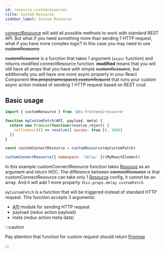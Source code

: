 ```yaml
---
id: resource_customresources
title: Custom Resource
sidebar_label: Custom Resource
---
```


[connectResource](/frontend-docs/docs/resources/connect_resources) will add all possible methods to work with standard REST API.
But what if you need something more than sending 1 HTTP request, what if you have more complex logic?
In this case you may need to use ~~customResource~~


~~customResource~~ is a function that takes 1 argument (`async` function) and returns modified connectResource function.
**modified** means that you will still have all props that you have with simple ~~customResource~~, but additionally you will have one more async property in your React Component ~~this.props[namespace].customRequest~~ that runs your custom async action instead of sending 1 HTTP request based on REST crud.

## Basic usage

```javascript
import { customResource } from '@ds-frontend/resource'

function myCustomFetch(API, payload, meta) {
  return new Promise(function(resolve,reject) {
    setTimeout(() => resolve({ succes: true }), 1000)
  })
}

const customConnectResource = customResource(myCustomFetch)

customConnectResource({ namespace: 'delay' })(MyReactElement)

```

In this example customConnectResource function takes [Resouce](/frontend-docs/docs/resources/connect_resources#resource) as an argument and return HOC. The difference between ~~connectResource~~ is that customConnectResource can take only 1 [Resource](/frontend-docs/docs/resources/connect_resources#resource) config, it cannot be an array. And it will add 1 more property `this.props.delay.customFetch`.

`myCustomFetch` is a function that will be triggered instead of standard HTTP request. This function accepts 3 arguments:
 - [API](/frontend-docs/docs/api/api_about) module for sending HTTP request
 - payload (redux action payload)
 - meta (redux action meta data)
 
:::caution

Pay attention that function for custom request should return [Promise](https://developer.mozilla.org/en-US/docs/Web/JavaScript/Reference/Global_Objects/Promise)

:::